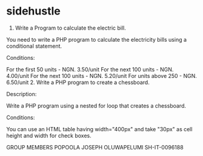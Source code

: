 # sidehustle

1. Write a Program to calculate the electric bill.

You need to write a PHP program to calculate the electricity bills using a conditional statement.

Conditions:

For the first 50 units - NGN. 3.50/unit
For the next 100 units - NGN. 4.00/unit
For the next 100 units - NGN. 5.20/unit
For units above 250 - NGN. 6.50/unit
2.  Write a PHP program to create a chessboard.

Description:

Write a PHP program using a nested for loop that creates a chessboard.

Conditions:

You can use an HTML table having width="400px" and take "30px" as cell height and width for check boxes.



GROUP MEMBERS 
POPOOLA JOSEPH OLUWAPELUMI 
SH-IT-0096188


